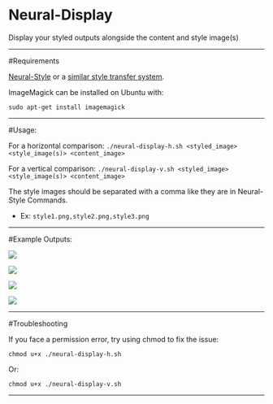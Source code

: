 # Neural-Display
Display your styled outputs alongside the content and style image(s)

---

#Requirements

[Neural-Style](https://github.com/jcjohnson/neural-style) or a [similar style transfer system](https://github.com/jcjohnson/neural-style/wiki/Similar-to-Neural-Style).

ImageMagick can be installed on Ubuntu with:

`sudo apt-get install imagemagick`

---

#Usage: 

For a horizontal comparison:
`./neural-display-h.sh <styled_image> <style_image(s)> <content_image>`

For a vertical comparison:
`./neural-display-v.sh <styled_image> <style_image(s)> <content_image>`

The style images should be separated with a comma like they are in Neural-Style Commands. 
* Ex: `style1.png,style2.png,style3.png`

---

#Example Outputs:

![](https://i.imgur.com/hbq3aaM.jpg)

![](https://i.imgur.com/qmySQRV.jpg)

![](https://i.imgur.com/MzdF1tS.jpg)

![](https://i.imgur.com/wNEuJJV.jpg)



---

#Troubleshooting

If you face a permission error, try using chmod to fix the issue: 

`chmod u+x ./neural-display-h.sh`

Or:

`chmod u+x ./neural-display-v.sh`

--- 
